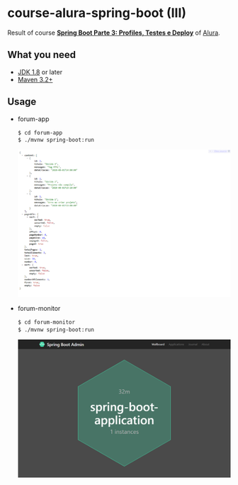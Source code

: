 # course-alura-spring-boot (III)

Result of course **[Spring Boot Parte 3: Profiles, Testes e Deploy](https://cursos.alura.com.br/course/spring-boot-profiles-testes-deploy)** of [Alura](https://alura.com.br).

## What you need

- [JDK 1.8](http://www.oracle.com/technetwork/java/javase/downloads/index.html) or later
- [Maven 3.2+](https://maven.apache.org/download.cgi)

## Usage

- forum-app

    ```bash
    $ cd forum-app
    $ ./mvnw spring-boot:run
    ```

    ![forum-app](forum-app.png)

- forum-monitor

    ```bash
    $ cd forum-monitor
    $ ./mvnw spring-boot:run
    ```

    ![forum-monitor](forum-monitor.png)
